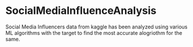 # SocialMediaInfluenceAnalysis
Social Media Influencers data from kaggle has been analyzed using various ML algorithms with the target to find the most accurate alogriothm for the same.
